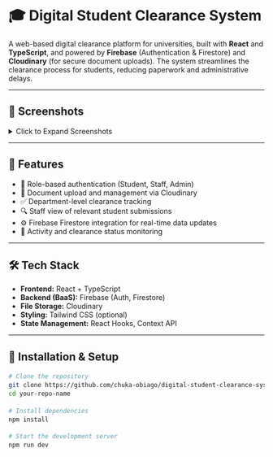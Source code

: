 # 🎓 Digital Student Clearance System

A web-based digital clearance platform for universities, built with **React** and **TypeScript**, and powered by **Firebase** (Authentication & Firestore) and **Cloudinary** (for secure document uploads). The system streamlines the clearance process for students, reducing paperwork and administrative delays.

---

## 📸 Screenshots

<details>
  <summary>Click to Expand Screenshots</summary>

### 🔐 Landing Page  
![Landing](./src/assets/screenshots/dscs-welcome-page.PNG)

### 🔐 Login Page  
![Login](./src/assets/screenshots/dscs-login-page.PNG)

### 🧾 Student Page  
![Student](./src/assets/screenshots/dscs-student-page.PNG)

### ✅ Student Clearance  
![Clearance](./src/assets/screenshots/dscs-myclearance-page.PNG)

### 📁 Document Upload  
![Upload](./src/assets/screenshots/dscs-student-upload.PNG)

### 🧑‍🏫 Staff Page  
![Staff](./src/assets/screenshots/dscs-staff-page.PNG)

### 🔍 Staff Details  
![Staff Details](./src/assets/screenshots/dscs-staffdetails-page.PNG)

### ⚙️ Admin Page  
![Admin](./src/assets/screenshots/dscs_admin_page.PNG)

</details>

---
## 🚀 Features

- 🔐 Role-based authentication (Student, Staff, Admin)
- 📄 Document upload and management via Cloudinary
- ✅ Department-level clearance tracking
- 🔍 Staff view of relevant student submissions
- ⚙️ Firebase Firestore integration for real-time data updates
- 🧾 Activity and clearance status monitoring

---

## 🛠️ Tech Stack

- **Frontend:** React + TypeScript
- **Backend (BaaS):** Firebase (Auth, Firestore)
- **File Storage:** Cloudinary
- **Styling:** Tailwind CSS (optional)
- **State Management:** React Hooks, Context API 

---

## 🧪 Installation & Setup

```bash
# Clone the repository
git clone https://github.com/chuka-obiago/digital-student-clearance-system.git
cd your-repo-name

# Install dependencies
npm install

# Start the development server
npm run dev
